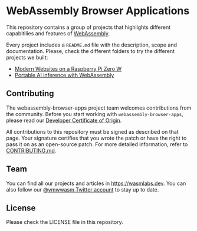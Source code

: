 # WebAssembly Browser Applications

This repository contains a group of projects that highlights different capabitilies and features of [WebAssembly](https://webassembly.org/).

Every project includes a `README.md` file with the description, scope and documentation. Please, check the different folders to try the different projects we built:

* [Modern Websites on a Raspberry Pi Zero W](https://github.com/vmware-samples/webassembly-browser-apps/tree/main/pi-zero-ssr)
* [Portable AI inference with WebAssembly](https://github.com/vmware-samples/webassembly-browser-apps/tree/main/wasm-ai-inference)

## Contributing

The webassembly-browser-apps project team welcomes contributions from the community. Before you start working with `webassembly-browser-apps`, please read our [Developer Certificate of Origin](https://cla.vmware.com/dco).

All contributions to this repository must be signed as described on that page. Your signature certifies that you wrote the patch or have the right to pass it on as an open-source patch. For more detailed information, refer to [CONTRIBUTING.md](CONTRIBUTING.md).

## Team

You can find all our projects and articles in <https://wasmlabs.dev>. You can also follow our [@vmwwasm Twitter account](https://twitter.com/vmwwasm) to stay up to date.

## License

Please check the LICENSE file in this repository.

